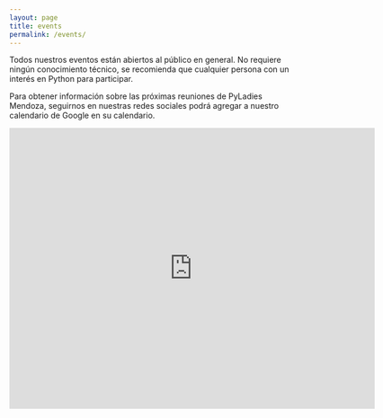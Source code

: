 ```yaml
---
layout: page
title: events
permalink: /events/
---
```


<p>Todos nuestros eventos están abiertos al público en general. No requiere ningún conocimiento técnico, se recomienda que cualquier persona con un interés en Python para participar.</p>
<p class="text-justify">Para obtener información sobre las próximas reuniones de PyLadies Mendoza, seguirnos en nuestras redes sociales podrá agregar a nuestro calendario de Google en su calendario.</p>
  <a href="https://github.com/pyladiesmdz/code-conduct" target="_blank"><i class="fa fa-check-square"></i></a>
 <div class="responsive-iframe-container big-container">
    <iframe src="https://calendar.google.com/calendar/embed?title=Pyladies%20Mendoza&amp;height=500&amp;wkst=2&amp;hl=es_419&amp;bgcolor=%23FFFFFF&amp;src=pyladiesmdz%40gmail.com&amp;color=%231B887A&amp;src=en.ar%23holiday%40group.v.calendar.google.com&amp;color=%23125A12&amp;ctz=America%2FArgentina%2FBuenos_Aires" style="border-width:0" width="650" height="500" frameborder="0" scrolling="no"></iframe>
</div>       
